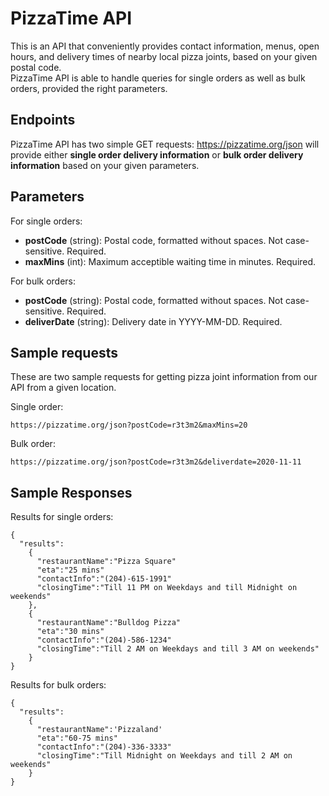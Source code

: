 # PizzaTime API

This is an API that conveniently provides contact information, menus, open hours, and delivery times of nearby local pizza joints, based on your given postal code.  
PizzaTime API is able to handle queries for single orders as well as bulk orders, provided the right parameters.


## Endpoints
PizzaTime API has two simple GET requests: https://pizzatime.org/json will provide either **single order delivery information** or **bulk order delivery information** based on your given parameters.


## Parameters
For single orders:
  * **postCode** (string): Postal code, formatted without spaces. Not case-sensitive. Required.
  * **maxMins** (int): Maximum acceptible waiting time in minutes. Required.
  
For bulk orders:
  * **postCode** (string): Postal code, formatted without spaces. Not case-sensitive. Required.
  * **deliverDate** (string): Delivery date in YYYY-MM-DD. Required.

## Sample requests
These are two sample requests for getting pizza joint information from our API from a given location.

Single order: 
```
https://pizzatime.org/json?postCode=r3t3m2&maxMins=20
```
Bulk order:
```
https://pizzatime.org/json?postCode=r3t3m2&deliverdate=2020-11-11
```

## Sample Responses

Results for single orders:

```
{
  "results":
    {
      "restaurantName":"Pizza Square"
      "eta":"25 mins"
      "contactInfo":"(204)-615-1991"
      "closingTime":"Till 11 PM on Weekdays and till Midnight on weekends"
    },
    {
      "restaurantName":"Bulldog Pizza"
      "eta":"30 mins"
      "contactInfo":"(204)-586-1234"
      "closingTime":"Till 2 AM on Weekdays and till 3 AM on weekends"
    }
}
```
Results for bulk orders:
```
{
  "results":
    {
      "restaurantName":'Pizzaland'
      "eta":"60-75 mins"
      "contactInfo":"(204)-336-3333"
      "closingTime":"Till Midnight on Weekdays and till 2 AM on weekends"
    }
}
```
